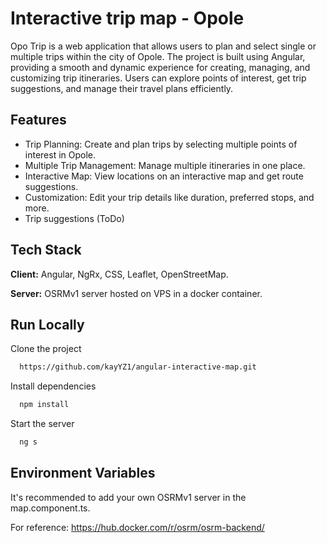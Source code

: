 
# Interactive trip map - Opole

Opo Trip is a web application that allows users to plan and select single or multiple trips within the city of Opole. The project is built using Angular, providing a smooth and dynamic experience for creating, managing, and customizing trip itineraries. Users can explore points of interest, get trip suggestions, and manage their travel plans efficiently.

## Features

- Trip Planning: Create and plan trips by selecting multiple points of interest in Opole.
- Multiple Trip Management: Manage multiple itineraries in one place.
- Interactive Map: View locations on an interactive map and get route suggestions.
- Customization: Edit your trip details like duration, preferred stops, and more.
- Trip suggestions (ToDo)

## Tech Stack

**Client:** Angular, NgRx, CSS, Leaflet, OpenStreetMap.

**Server:** OSRMv1 server hosted on VPS in a docker container.


## Run Locally

Clone the project

```bash
  https://github.com/kayYZ1/angular-interactive-map.git
```

Install dependencies

```bash
  npm install
```

Start the server

```bash
  ng s
```


## Environment Variables

It's recommended to add your own OSRMv1 server in the map.component.ts.

For reference: https://hub.docker.com/r/osrm/osrm-backend/

